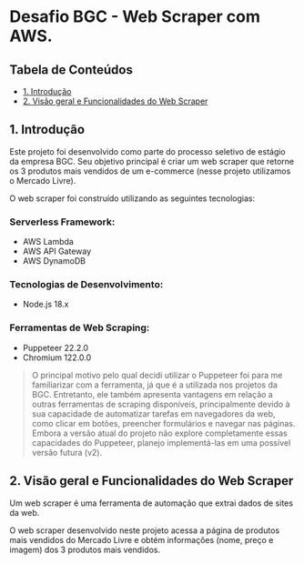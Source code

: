 # Desafio BGC - Web Scraper com AWS.

## Tabela de Conteúdos

- [1. Introdução](#1-introdução)
- [2. Visão geral e Funcionalidades do Web Scraper](#2-visão-geral-e-funcionalidades-do-web-scraper)
<!-- - [3. Arquitetura do projeto](#3-arquitetura-do-projeto)
- [4. Configuração e instalação](#4-configuração-e-instalação)
- [5. Integração com a API](#5-integração-com-a-api) -->

## 1. Introdução

Este projeto foi desenvolvido como parte do processo seletivo de estágio da empresa BGC. Seu objetivo principal é criar um web scraper que retorne os 3 produtos mais vendidos de um e-commerce (nesse projeto utilizamos o Mercado Livre).

O web scraper foi construído utilizando as seguintes tecnologias:

### Serverless Framework:

- AWS Lambda
- AWS API Gateway
- AWS DynamoDB

### Tecnologias de Desenvolvimento:

- Node.js 18.x

### Ferramentas de Web Scraping:

- Puppeteer 22.2.0
- Chromium 122.0.0

> O principal motivo pelo qual decidi utilizar o Puppeteer foi para me familiarizar com a ferramenta, já que é a utilizada nos projetos da BGC. Entretanto, ele também apresenta vantagens em relação a outras ferramentas de scraping disponíveis, principalmente devido à sua capacidade de automatizar tarefas em navegadores da web, como clicar em botões, preencher formulários e navegar nas páginas. Embora a versão atual do projeto não explore completamente essas capacidades do Puppeteer, planejo implementá-las em uma possível versão futura (v2).

## 2. Visão geral e Funcionalidades do Web Scraper

Um web scraper é uma ferramenta de automação que extrai dados de sites da web.

O web scraper desenvolvido neste projeto acessa a página de produtos mais vendidos do Mercado Livre e obtém informações (nome, preço e imagem) dos 3 produtos mais vendidos.
